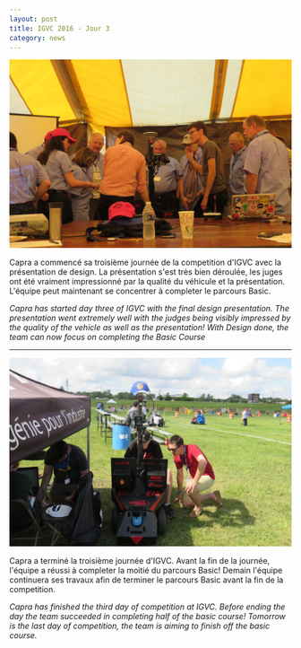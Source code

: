 ```yaml
---
layout: post
title: IGVC 2016 - Jour 3
category: news
---
```

<img src="/img/igvc2016-j3-p1.jpg" class="post-right-image">

Capra a commencé sa troisième journée de la competition d'IGVC avec la présentation de design. La présentation s'est très bien déroulée, les juges ont été vraiment impressionné par la qualité du véhicule et la présentation. L'équipe peut maintenant se concentrer à completer le parcours Basic.

*Capra has started day three of IGVC with the final design presentation. The presentation went extremely well with the judges being visibly impressed by the quality of the vehicle as well as the presentation! With Design done, the team can now focus on completing the Basic Course*

<hr />
<img src="/img/igvc2016-j3-p2.jpg" class="post-right-image">


Capra a terminé la troisième journée d'IGVC. Avant la fin de la journée, l'équipe a réussi à completer la moitié du parcours Basic! Demain l'équipe continuera ses travaux afin de terminer le parcours Basic avant la fin de la competition.

*Capra has finished the third day of competition at IGVC. Before ending the day the team succeeded in completing half of the basic course! Tomorrow is the last day of competition, the team is aiming to finish off the basic course.*
